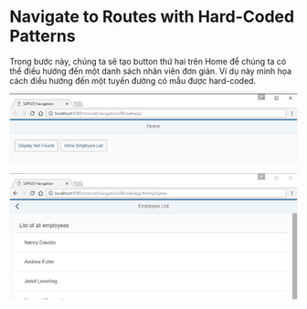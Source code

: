 # Navigate to Routes with Hard-Coded Patterns

Trong bước này, chúng ta sẽ tạo button thứ hai trên Home để chúng ta có thể điều hướng đến một danh sách nhân viên đơn giản. Ví dụ này minh họa cách điều hướng đến một tuyến đường có mẫu được hard-coded.

![alt text](image-2.png)

![alt text](image-3.png)
